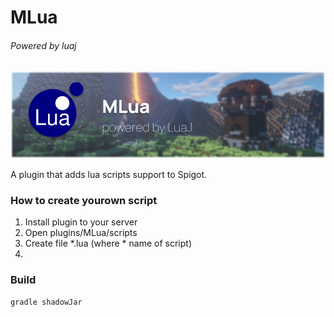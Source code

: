 # MLua
###### Powered by luaj

![alt](https://raw.githubusercontent.com/smokingplaya/mlua/main/hat.png)

A plugin that adds lua scripts support to Spigot.

### How to create yourown script
1. Install plugin to your server
2. Open plugins/MLua/scripts
3. Create file *.lua (where * name of script)
4. 

### Build
```bash
gradle shadowJar
```
